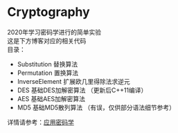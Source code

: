 # Cryptography

2020年学习密码学进行的简单实验  
这是下方博客对应的相关代码  
目录：  

* Substitution 替换算法
* Permutation 置换算法
* InverseElement 扩展欧几里得除法求逆元
* DES 基础DES加解密算法 （更新后C++11编译）
* AES 基础AES加解密算法
* MD5 基础MD5散列算法 （有误，仅供部分语法细节参考）

详情请参考：[应用密码学](https://holmecat.github.io/tag/应用密码学/)
